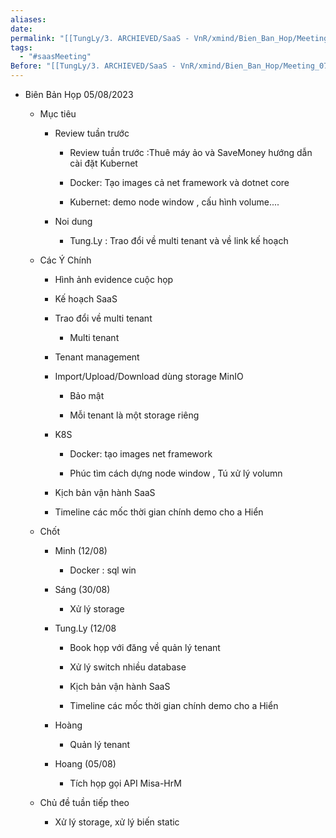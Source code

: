 ```yaml
---
aliases: 
date: 
permalink: "[[TungLy/3. ARCHIEVED/SaaS - VnR/xmind/Bien_Ban_Hop/Meeting_00]]"
tags:
  - "#saasMeeting"
Before: "[[TungLy/3. ARCHIEVED/SaaS - VnR/xmind/Bien_Ban_Hop/Meeting_0722]]"
---
```

- Biên Bản Họp 05/08/2023
    
    - Mục tiêu
        
        - Review tuần trước
            
            - Review tuần trước :Thuê máy ảo và SaveMoney hướng dẫn cài đặt Kubernet
                
            - Docker: Tạo images cả net framework và dotnet core
                
            - Kubernet: demo node window , cấu hình volume....
                
        - Noi dung
            
            - Tung.Ly : Trao đổi về multi tenant và về link kế hoạch
                
    - Các Ý Chính
        
        - Hình ảnh evidence cuộc họp
            
        - Kế hoạch SaaS
            
        - Trao đổi về multi tenant
            
            - Multi tenant
                
        - Tenant management
            
        - Import/Upload/Download dùng storage MinIO
            
            - Bảo mật
                
            - Mỗi tenant là một storage riêng
                
        - K8S
            
            - Docker: tạo images net framework
                
            - Phúc tìm cách dựng node window , Tú xử lý volumn
                
        - Kịch bản vận hành SaaS
            
        - Timeline các mốc thời gian chính demo cho a Hiển
            
    - Chốt
        
        - Minh (12/08)
            
            - Docker : sql win
                
        - Sáng (30/08)
            
            - Xử lý storage
                
        - Tung.Ly (12/08
            
            - Book họp với đăng về quản lý tenant
                
            - Xử lý switch nhiều database
                
            - Kịch bản vận hành SaaS
                
            - Timeline các mốc thời gian chính demo cho a Hiển
                
        - Hoàng
            
            - Quản lý tenant
                
        - Hoang (05/08)
            
            - Tích họp gọi API Misa-HrM
                
    - Chủ đề tuần tiếp theo
        
        - Xử lý storage, xử lý biến static
